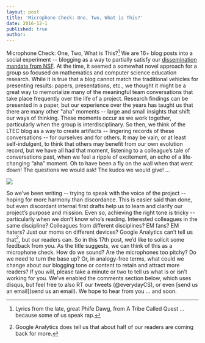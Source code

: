 ```yaml
---
layout: post
title: 'Microphone Check: One, Two, What is This?'
date: 2016-12-1
published: true
author:
---
```


Microphone Check: One, Two, What is This?[^link-tribe-called-quest] We are 16+ blog posts into a social experiment -- blogging as a way to partially satisfy our [dissemination mandate from NSF](https://www.nsf.gov/bfa/dias/policy/dmp.jsp). At the time, it seemed a somewhat novel approach for a group so focused on mathematics and computer science education research. While it is true that a blog cannot match the traditional vehicles for presenting results: papers, presentations, etc., we thought it might be a great way to memorialize many of the meaningful team conversations that take place frequently over the life of a project. Research findings can be presented in a paper, but our experience over the years has taught us that there are many other "aha" moments -- large and small insights that shift our ways of thinking. These moments occur as we work together, particularly when the group is interdisciplinary. So then, we think of the LTEC blog as a way to create artifacts -- lingering records of these conversations -- for ourselves and for others. It may be vain, or at least self-indulgent, to think that others may benefit from our own evolution record, but we have all had that moment, listening to a colleague’s tale of conversations past, when we feel a ripple of excitement, an echo of a life-changing “aha” moment. Oh to have been a fly on the wall when that went down! The questions we would ask! The kudos we would give! …

<!--excerpt-->

![](assets/2016-12-1-mic-check-81c5f6cc.jpeg)

So we’ve been writing -- trying to speak with the voice of the project -- hoping for more harmony than discordance. This is easier said than done, but even discordant internal first drafts help us to learn and clarify our project’s purpose and mission. Even so, achieving the right tone is tricky -- particularly when we don’t know who’s reading. Interested colleagues in the same discipline? Colleagues from different disciplines? EM fans? EM haters? Just our moms on different devices? Google Analytics can’t tell us that[^link-google-analytics], but our readers can. So in this 17th post, we’d like to solicit some feedback from you. As the title suggests, we can think of this as a microphone check. How do we sound? Are the microphones too pitchy? Do we need to turn the base up? Or, in analogy-free terms, what could we change about our blogging tone or content to retain and attract more readers? If you will, please take a minute or two to tell us what is or isn’t working for you. We’ve enabled the comments section below, which uses disqus, but feel free to also RT our tweets (@everydayCS), or even [send us an email](send us an email). We hope to hear from you … and soon.

 [^link-tribe-called-quest]:Lyrics from the late, great Phife Dawg, from A Tribe Called Quest ... because some of us speak rap.

[^link-google-analytics]:Google Analytics does tell us that about half of our readers are coming back for more.
